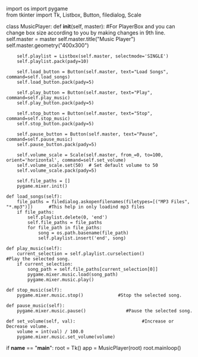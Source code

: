 import os
import pygame    
from tkinter import Tk, Listbox, Button, filedialog, Scale   

class MusicPlayer:
    def __init__(self, master):                                #For PlayerBox and you can change box size according to you by making changes in 9th line.
        self.master = master
        self.master.title("Music Player")
        self.master.geometry("400x300")

        self.playlist = Listbox(self.master, selectmode='SINGLE')         
        self.playlist.pack(pady=10)

        self.load_button = Button(self.master, text="Load Songs", command=self.load_songs)          
        self.load_button.pack(pady=5)

        self.play_button = Button(self.master, text="Play", command=self.play_music)
        self.play_button.pack(pady=5)

        self.stop_button = Button(self.master, text="Stop", command=self.stop_music)
        self.stop_button.pack(pady=5)

        self.pause_button = Button(self.master, text="Pause", command=self.pause_music)
        self.pause_button.pack(pady=5)

        self.volume_scale = Scale(self.master, from_=0, to=100, orient='horizontal', command=self.set_volume)
        self.volume_scale.set(50)  # Set default volume to 50
        self.volume_scale.pack(pady=5)

        self.file_paths = []  
        pygame.mixer.init()

    def load_songs(self):
        file_paths = filedialog.askopenfilenames(filetypes=[("MP3 Files", "*.mp3")])      #This help in only loadind mp3 files
        if file_paths:
            self.playlist.delete(0, 'end')
            self.file_paths = file_paths  
            for file_path in file_paths:
                song = os.path.basename(file_path)
                self.playlist.insert('end', song)

    def play_music(self):
        current_selection = self.playlist.curselection()                   #Play the selected song.
        if current_selection:
            song_path = self.file_paths[current_selection[0]]
            pygame.mixer.music.load(song_path)
            pygame.mixer.music.play()

    def stop_music(self):
        pygame.mixer.music.stop()             #Stop the selected song.

    def pause_music(self):
        pygame.mixer.music.pause()               #Pause the selected song.

    def set_volume(self, val):                         #Increase or Decrease volume.
        volume = int(val) / 100.0
        pygame.mixer.music.set_volume(volume)

if __name__ == "__main__":
    root = Tk()
    app = MusicPlayer(root)
    root.mainloop()


